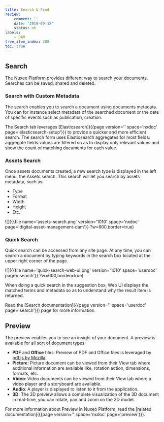 ```yaml
---
title: Search & Find
review:
    comment: ''
    date: '2019-09-18'
    status: ok
labels:
    - DAM
tree_item_index: 300
toc: true
---
```


## Search

The Nuxeo Platform provides different way to search your documents. Searches can be saved, shared and deleted.

### Search with Custom Metadata

The search enables you to search a document using documents metadata. You can for instance select metadata of the searched document or the date of specific events such as publication, creation.

The Search tab leverages [Elasticsearch]({{page version='' space='nxdoc' page='elasticsearch-setup'}}) to provide a quicker and more efficient search. The search form uses Elasticsearch aggregates for most fields: aggregate fields values are filtered so as to display only relevant values and show the count of matching documents for each value.

### Assets Search

Once assets documents created, a new search type is displayed in the left menu, the Assets search. This search will let you search by assets metadata, such as:
- Type
- Format
- Width
- Height
- Etc.

![]({{file name='assets-search.png' version='1010' space='nxdoc' page='digital-asset-management-dam'}} ?w=600,border=true)


### Quick Search

Quick search can be accessed from any site page. At any time, you can search a document by typing keywords in the search box located at the upper right corner of the page.

![]({{file name='quick-search-web-ui.png' version='1010' space='userdoc' page='search'}} ?w=600,border=true)

When doing a quick search in the suggestion box, Web UI displays the matched terms and metadata so as to understand why the result item is returned.

Read the [Search documentation]({{page version='' space='userdoc' page='search'}}) page for more information.

## Preview

The preview enables you to see an insight of your document. A preview is available for all sort of document types:
- **PDF** and **Office** files: Preview of PDF and Office files is leveraged by [pdf.js by Mozilla](https://mozilla.github.io/pdf.js/).
- **Picture**: Picture document can be viewed from their View tab where additional information are available like, rotation action, dimensions, formats, etc.
- **Video**: Video documents can be viewed from their View tab where a video player and a storyboard are available.
- **Audio**: A player is displayed to listen to it from the application.
- **3D**: The 3D preview allows a complete visualization of the 3D document in real-time, you can rotate, pan and zoom on the 3D model.


For more information about Preview in Nuxeo Platform, read the [related documentation]({{page version='' space='nxdoc' page='preview'}}).
